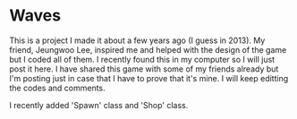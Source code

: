 # Waves
This is a project I made it about a few years ago (I guess in 2013).
My friend, Jeungwoo Lee, inspired me and helped with the design of the game but I coded all of them.
I recently found this in my computer so I will just post it here.
I have shared this game with some of my friends already but I'm posting just in case that I have to prove that it's mine.
I will keep editting the codes and comments.

I recently added 'Spawn' class and 'Shop' class.
